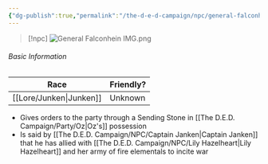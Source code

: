 ```yaml
---
{"dg-publish":true,"permalink":"/the-d-e-d-campaign/npc/general-falconhein/","created":"","updated":""}
---
```



> [!npc]
> ![General Falconhein IMG.png](/img/user/z_Assets/General%20Falconhein%20IMG.png)
> 

###### Basic Information 
 | **Race** | **Friendly?** |
| --------- | ---------- |
| [[Lore/Junken\|Junken]]           |   Unknown       |


- Gives orders to the party through a Sending Stone in [[The D.E.D. Campaign/Party/Oz\|Oz's]] possession
- Is said by [[The D.E.D. Campaign/NPC/Captain Janken\|Captain Janken]] that he has allied with [[The D.E.D. Campaign/NPC/Lily Hazelheart\|Lily Hazelheart]] and her army of fire elementals to incite war